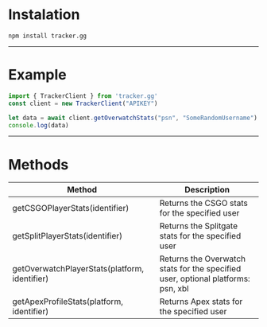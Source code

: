 # Instalation

``npm install tracker.gg``

---

# Example

```js
import { TrackerClient } from 'tracker.gg'
const client = new TrackerClient("APIKEY")

let data = await client.getOverwatchStats("psn", "SomeRandomUsername")
console.log(data)
```
---
# Methods

| Method | Description |
| ----------- | ----------- |
| getCSGOPlayerStats(identifier) | Returns the CSGO stats for the specified user |
| getSplitPlayerStats(identifier) | Returns the Splitgate stats for the specified user |
| getOverwatchPlayerStats(platform, identifier) | Returns the Overwatch stats for the specified user, optional platforms: psn, xbl |
| getApexProfileStats(platform, identifier) | Returns Apex stats for the specified user |
